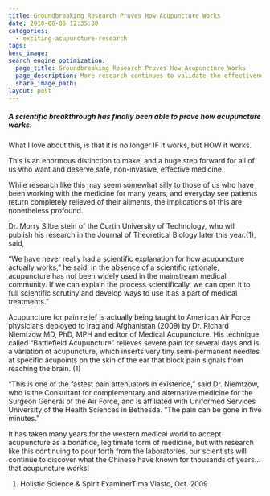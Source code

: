 ```yaml
---
title: Groundbreaking Research Proves How Acupuncture Works
date: 2010-06-06 12:35:00
categories:
  - exciting-acupuncture-research
tags:
hero_image:
search_engine_optimization:
  page_title: Groundbreaking Research Proves How Acupuncture Works
  page_description: More research continues to validate the effectiveness of acupuncture.
  share_image_path:
layout: post
---
```


##### A scientific breakthrough has finally been able to prove how acupuncture works.

What I love about this, is that it is no longer IF it works, but HOW it works.

This is an enormous distinction to make, and a huge step forward for all of us who want and deserve safe, non-invasive, effective medicine.

While research like this may seem somewhat silly to those of us who have been working with the medicine for many years, and everyday see patients return completely relieved of their ailments, the implications of this are nonetheless profound.

Dr. Morry Silberstein of the Curtin University of Technology, who will publish his research in the Journal of Theoretical Biology later this year.(1), said,

“We have never really had a scientific explanation for how acupuncture actually works,” he said. In the absence of a scientific rationale, acupuncture has not been widely used in the mainstream medical community. If we can explain the process scientifically, we can open it to full scientific scrutiny and develop ways to use it as a part of medical treatments.”

Acupuncture for pain relief is actually being taught to American Air Force physicians deployed to Iraq and Afghanistan (2009) by Dr. Richard Niemtzow MD, PhD, MPH and editor of Medical Acupuncture. His technique called “Battlefield Acupuncture” relieves severe pain for several days and is a variation of acupuncture, which inserts very tiny semi-permanent needles at specific acupoints on the skin of the ear that block pain signals from reaching the brain. (1)

“This is one of the fastest pain attenuators in existence,” said Dr. Niemtzow, who is the Consultant for complementary and alternative medicine for the Surgeon General of the Air Force, and is affiliated with Uniformed Services University of the Health Sciences in Bethesda. “The pain can be gone in five minutes.”

It has taken many years for the western medical world to accept acupuncture as a bonafide, legitimate form of medicine, but with research like this continuing to pour forth from the laboratories, our scientists will continue to discover what the Chinese have known for thousands of years…that acupuncture works!

1. Holistic Science & Spirit ExaminerTima Vlasto, Oct. 2009